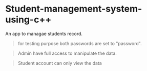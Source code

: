 # Student-management-system-using-c++

An app  to managae students record.  

>for testing purpose both passwords are set to "password".

>Admin have full access to manipulate the data.

>Student account can only view the data 
